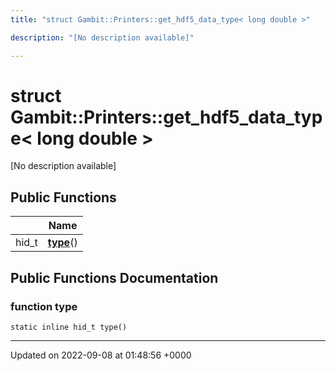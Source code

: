 ```yaml
---
title: "struct Gambit::Printers::get_hdf5_data_type< long double >"

description: "[No description available]"

---
```


# struct Gambit::Printers::get_hdf5_data_type< long double >



[No description available]

## Public Functions

|                | Name           |
| -------------- | -------------- |
| hid_t | **[type](/documentation/code/classes/structgambit_1_1printers_1_1get__hdf5__data__type_3_01long_01double_01_4/#function-gambitprintersget-hdf5-data-type-long-double-type)**() |

## Public Functions Documentation

### function type

```
static inline hid_t type()
```


-------------------------------

Updated on 2022-09-08 at 01:48:56 +0000